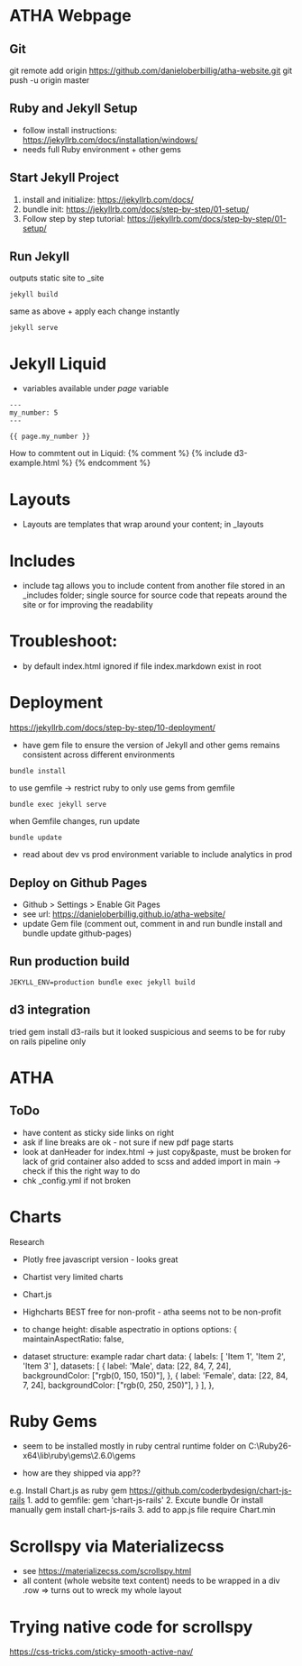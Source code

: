 # ATHA Webpage

## Git
git remote add origin https://github.com/danieloberbillig/atha-website.git
git push -u origin master


## Ruby and Jekyll Setup
- follow install instructions: https://jekyllrb.com/docs/installation/windows/
- needs full Ruby environment + other gems

## Start Jekyll Project
1. install and initialize: https://jekyllrb.com/docs/
2. bundle init:  https://jekyllrb.com/docs/step-by-step/01-setup/
3. Follow step by step tutorial: https://jekyllrb.com/docs/step-by-step/01-setup/



## Run Jekyll

outputs static site to _site
```
jekyll build
```

same as above + apply each change instantly
```
jekyll serve
```



# Jekyll Liquid
- variables available under *page* variable
```
---
my_number: 5
---

{{ page.my_number }}
```

How to commtent out in Liquid:
        {% comment %}
        {% include d3-example.html %}
        {% endcomment %}



# Layouts
- Layouts are templates that wrap around your content; in _layouts

# Includes
- include tag allows you to include content from another file stored in an _includes folder; single source for source code that repeats around the site or for improving the readability


# Troubleshoot:
- by default index.html ignored if file index.markdown exist in root


# Deployment
https://jekyllrb.com/docs/step-by-step/10-deployment/
- have gem file to ensure the version of Jekyll and other gems remains consistent across different environments
```
bundle install
```

to use gemfile -> restrict ruby to only use gems from gemfile
```
bundle exec jekyll serve
```

when Gemfile changes, run update
```
bundle update
```

- read about dev vs prod environment variable to include analytics in prod


## Deploy on Github Pages
- Github > Settings > Enable Git Pages
- see url: https://danieloberbillig.github.io/atha-website/
- update Gem file (comment out, comment in and run 
    bundle install
    and
    bundle update github-pages)


## Run production build
```
JEKYLL_ENV=production bundle exec jekyll build
```


## d3 integration
tried
    gem install d3-rails
but it looked suspicious and seems to be for ruby on rails pipeline only



# ATHA

## ToDo
- have content as sticky side links on right
- ask if line breaks are ok - not sure if new pdf page starts
- look at danHeader for index.html -> just copy&paste, must be broken for lack of grid container
    also added to scss and added import in main -> check if this the right way to do
- chk _config.yml if not broken



# Charts
Research
- Plotly        free javascript version - looks great
- Chartist      very limited charts
- Chart.js
- Highcharts    BEST free for non-profit - atha seems not to be non-profit
- to change height: disable aspectratio in options
     options: {
        maintainAspectRatio: false,

- dataset structure: example radar chart
       data: {
        labels: [
            'Item 1',
            'Item 2',
            'Item 3'
        ],
        datasets: [
            {
                label: 'Male',
                data: [22, 84, 7, 24],
                backgroundColor: ["rgb(0, 150, 150)"],
            },
            {
                label: 'Female',
                data: [22, 84, 7, 24],
                backgroundColor: ["rgb(0, 250, 250)"],
            }
        ],
    },

# Ruby Gems
- seem to be installed mostly in ruby central runtime folder on C:\Ruby26-x64\lib\ruby\gems\2.6.0\gems

- how are they shipped via app??

e.g. Install Chart.js as ruby gem
https://github.com/coderbydesign/chart-js-rails
    1. add to gemfile:
        gem 'chart-js-rails'
    2. Excute
        bundle
       Or install manually
        gem install chart-js-rails
    3. add to app.js file
        require Chart.min


# Scrollspy via Materializecss
- see https://materializecss.com/scrollspy.html
- all content (whole website text content) needs to be wrapped in a div .row
=> turns out to wreck my whole layout

# Trying native code for scrollspy
https://css-tricks.com/sticky-smooth-active-nav/